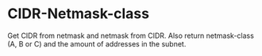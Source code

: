 # CIDR-Netmask-class

Get CIDR from netmask and netmask from CIDR. Also return netmask-class (A, B or C) and the amount of addresses in the subnet.
